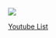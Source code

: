 ![](https://i.imgur.com/i5HOq8W.png)

[Youtube List](https://www.youtube.com/playlist?list=PLNfg4W25Tapw5Yx4yuExHNybBIUk68aNz)

